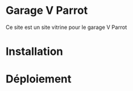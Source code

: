 # Garage V Parrot
Ce site est un site vitrine pour le garage V Parrot

# Installation

# Déploiement
